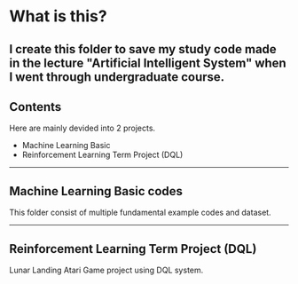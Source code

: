 # What is this?

I create this folder to save my study code made in the lecture "Artificial Intelligent System" when I went through undergraduate course.
---
## Contents
Here are mainly devided into 2 projects.

- Machine Learning Basic
- Reinforcement Learning Term Project (DQL)

---
## Machine Learning Basic codes
This folder consist of multiple fundamental example codes and dataset.

---
## Reinforcement Learning Term Project (DQL)
Lunar Landing Atari Game project using DQL system.
